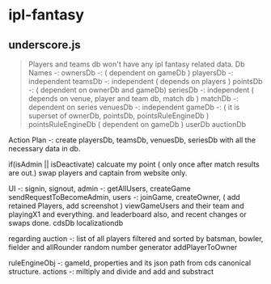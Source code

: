 # ipl-fantasy

## underscore.js

>Players and teams db won't have any ipl fantasy related data.
Db Names -:
ownersDb -: ( dependent on gameDb )
playersDb -: independent
teamsDb -: independent ( depends on players )
pointsDb -: ( dependent on ownerDb and gameDb)
seriesDb -: independent ( depends on venue, player and team db, match db )
matchDb -: dependent on series
venuesDb -: independent
gameDb -: ( it is superset of ownerDb, pointsDb, pointsRuleEngineDb )
pointsRuleEngineDb ( dependent on gameDb )
userDb
auctionDb

Action Plan -:
create playersDb, teamsDb, venuesDb, seriesDb with all the necessary data in db.


if(isAdmin || isDeactivate)
calcuate my point ( only once after match results are out.)
swap players and captain from website only.



UI -: 
signin, signout, 
admin -: getAllUsers, createGame
sendRequestToBecomeAdmin,
users -: joinGame, createOwner, ( add retained Players, add screenshot )
viewGameUsers and their team and playingX1 and everything.
and leaderboard also, and recent changes or swaps done.
cdsDb
localizationdb


regarding auction -: 
list of all players
filtered and sorted by batsman, bowler, fielder and allRounder
random number generator
addPlayerToOwner



ruleEngineObj -: gameId, 
properties and its json path from cds canonical structure.
actions -: miltiply and divide and add and substract